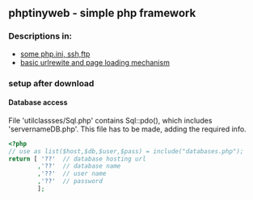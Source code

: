 ## phptinyweb  - simple php framework

### Descriptions in:

- [some php.ini, ssh,ftp](doc/someUbuntuSetup.md)
- [basic urlrewite and page loading mechanism](doc/pageRendering.md) 


### setup after download

#### Database access

File 'utilclassses/Sql.php' contains Sql::pdo(), which includes 'servernameDB.php'. This file has to be made, adding the required info.
```php
<?php
// use as list($host,$db,$user,$pass) = include("databases.php");
return [ '??'  // database hosting url
        ,'??'  // database name
        ,'??'  // user name
        ,'??'  // password
        ];
```

